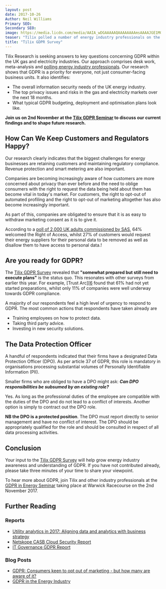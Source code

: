 ```yaml
---
layout: post
date: 2017-10-26
Author: Neil Williams  
Primary SEO:  
Secondary SEO:
image: https://media.licdn.com/media/AAIA_wDGAAAAAQAAAAAAAAmsAAAAJGE1MGEyZmNmLTc1NmYtNDM0OS04MThjLWMwNGVkYjZmNGQyYw.png
teaser: "Tilix polled a number of energy industry professionals on the upcoming General Data Protection Regulation (GDPR) and how prepared their energy businesses are for this transition. What was revealed from our survey took us by surprise. Here are the results."
title: "Tilix GDPR Survey"
---
```


Tilix Research is seeking answers to key questions concerning GDPR within the UK gas and electricity industries. Our approach comprises desk work, meta-analysis and [polling energy
industry professionals][0]. Our research shows that GDPR is a priority for everyone, not just consumer-facing business units. It also identifies:

* The overall information security needs of the UK energy industry.
* The top privacy issues and risks in the gas and electricity markets over the next 18 months.
* What typical GDPR budgeting, deployment and optimisation plans look like.

**Join us on 2nd November at the [Tilix GDPR Seminar][4] to discuss our current findings and to shape future research.**

## How Can We Keep Customers and Regulators Happy?
Our research clearly indicates that the biggest challenges for energy businesses are retaining customers and maintaining regulatory compliance. Revenue protection and smart metering are also important.

Companies are becoming increasingly aware of how customers are more concerned about privacy than ever before and the need to oblige consumers with the right to request the data being held about them has become vital in today's market. For customers, the right to opt-out of automated profiling and the right to opt-out of marketing altogether has also become increasingly important.

As part of this, companies are obligated to ensure that it is as easy to withdraw marketing consent as it is to give it.

According to a [poll of 2,000 UK adults commissioned by SAS][8], 64% welcomed the Right of Access, whilst 27% of customers would request their energy suppliers for their personal data to be removed as well as disallow them to have access to personal data.!

## Are you ready for GDPR?
The [Tilix GDPR Survey][0] revealed that **"somewhat prepared but still need to execute plans"** is the status quo. This resonates with other surveys from earlier this year. For example, [Trust Arc][[6] found that 61% had not yet started preparations, whilst only 11% of companies were well underway towards GDPR compliance.

A majority of our respondents feel a high level of urgency to respond to GDPR. The most common actions that respondents have taken already are

- Training employees on how to protect data.
- Taking third party advice.
- Investing in new security solutions.

## The Data Protection Officer
A handful of respondents indicated that their firms have a designated Data Protection Officer (DPO). As per article 37 of GDPR, this role is mandatory in organisations processing substantial volumes of Personally Identifiable Information (PII).

Smaller firms who are obliged to have a DPO might ask: **_Can DPO responsibilities be subsumed by an existing role?_**

Yes. As long as the professional duties of the employee are compatible with the duties of the DPO and do not lead to a conflict of interests. Another option is simply to contract out the DPO role.

**NB the DPO is a protected position**. The DPO must report directly to senior management and have no conflict of interest. The DPO should be appropriately qualified for the role and should be consulted in respect of all data processing activities.

## Conclusion
Your  input to the [Tilix GDPR Survey][0] will help grow energy industry awareness and understanding of GDPR. If you have not contributed already, please take three minutes of your time to share your viewpoint.

To hear more about GDPR, join Tilix and other industry professionals at the [GDPR in Energy Seminar][9] taking place at Warwick Racecourse on the 2nd November 2017.

## Further Reading
### Reports
- [Utility analytics in 2017: Aligning data and analytics with business strategy][2]
- [Netskope CASB Cloud Security Report][5]
- [IT Governance GDPR Report][7]

### Blog Posts
- [GDPR: Consumers keen to opt out of marketing - but how many are aware of it?][1]
- [GDPR in the Energy Industry](https://www.linkedin.com/pulse/gdpr-energy-sector-neil-williams)

[0]: https://tilix.webform.com/form/23543
[1]: https://www.mycustomer.com/marketing/data/gdpr-consumers-keen-to-opt-out-of-marketing-but-how-many-are-aware-of-it
[2]: https://www.sas.com/en_gb/whitepapers/utility-analytics-108902.html
[3]: http://www.trustarc.com/blog/tag/gdpr-compliance/page/3/
[4]: https://tilix-gdpr.eventbrite.co.uk
[5]: https://resources.netskope.com/h/i/366940901-september-2017-netskope-cloud-report
[6]: https://info.trustarc.com/Web-Resource-PrivacyGDPR-Research-Q22017_LP.html
[7]: https://www.itgovernance.co.uk/download/GDPR_Report_Spread_2017.pdf
[8]: https://www.sas.com/en_gb/news/press-releases/2017/july/uk-adults-polled-intend-to-activate-new-personal-data-rights.html
[9]: https://tilix-gdpr.eventbrite.co.uk
